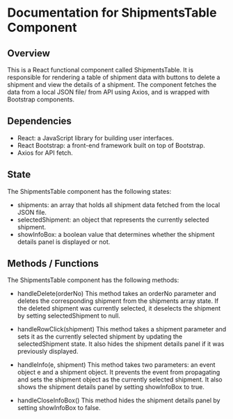 # Documentation for ShipmentsTable Component

## Overview

This is a React functional component called ShipmentsTable. It is responsible for rendering a table of shipment data with buttons to delete a shipment and view the details of a shipment.
The component fetches the data from a local JSON file/ from API using Axios, and is wrapped with Bootstrap components.

## Dependencies

- React: a JavaScript library for building user interfaces.
- React Bootstrap: a front-end framework built on top of Bootstrap.
- Axios for API fetch.

## State

The ShipmentsTable component has the following states:

- shipments: an array that holds all shipment data fetched from the local JSON file.
- selectedShipment: an object that represents the currently selected shipment.
- showInfoBox: a boolean value that determines whether the shipment details panel is displayed or not.

## Methods / Functions

The ShipmentsTable component has the following methods:

- handleDelete(orderNo)
  This method takes an orderNo parameter and deletes the corresponding shipment from the shipments array state. If the deleted shipment was currently selected, it deselects the shipment by setting selectedShipment to null.

- handleRowClick(shipment)
  This method takes a shipment parameter and sets it as the currently selected shipment by updating the selectedShipment state. It also hides the shipment details panel if it was previously displayed.

- handleInfo(e, shipment)
  This method takes two parameters: an event object e and a shipment object. It prevents the event from propagating and sets the shipment object as the currently selected shipment. It also shows the shipment details panel by setting showInfoBox to true.

- handleCloseInfoBox()
  This method hides the shipment details panel by setting showInfoBox to false.
